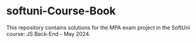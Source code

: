 # softuni-Course-Book
This repository contains solutions for the MPA exam project in the SoftUni course: JS Back-End - May 2024.
